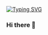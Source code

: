 [![Typing SVG](https://readme-typing-svg.herokuapp.com/?color=7BB257&lines=Telegram:+@halcyyy)](https://t.me/halcyyy)

### Hi there 👋

<!--
**RustikOfficialS/RustikOfficialS** is a ✨ _special_ ✨ repository because its `README.md` (this file) appears on your GitHub profile.

Here are some ideas to get you started:

- 🔭 I’m currently working on ...
- 🌱 I’m currently learning ...
- 👯 I’m looking to collaborate on ...
- 🤔 I’m looking for help with ...
- 💬 Ask me about ...
- 📫 How to reach me: ...
- 😄 Pronouns: ...
- ⚡ Fun fact: ...
-->
